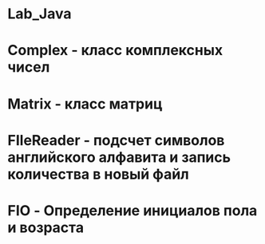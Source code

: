 # Lab_Java
# Complex - класс комплексных чисел
# Matrix - класс матриц
# FIleReader - подсчет символов английского алфавита и запись количества в новый файл
# FIO - Определение инициалов пола и возраста
